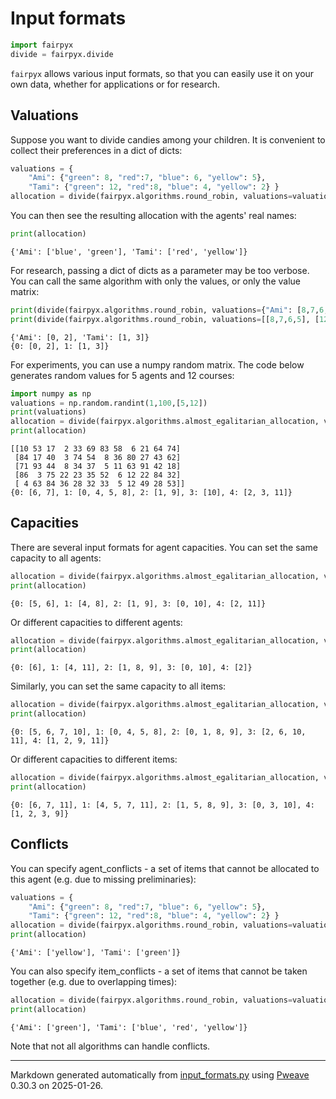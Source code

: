 # Input formats


```python
import fairpyx
divide = fairpyx.divide
```



`fairpyx` allows various input formats, so that you can easily use it on your own data,
whether for applications or for research.


## Valuations

Suppose you want to divide candies among your children.
It is convenient to collect their preferences in a dict of dicts:


```python
valuations = {
    "Ami": {"green": 8, "red":7, "blue": 6, "yellow": 5},
    "Tami": {"green": 12, "red":8, "blue": 4, "yellow": 2} }
allocation = divide(fairpyx.algorithms.round_robin, valuations=valuations)
```



You can then see the resulting allocation with the agents' real names:


```python
print(allocation)
```

```
{'Ami': ['blue', 'green'], 'Tami': ['red', 'yellow']}
```



For research, passing a dict of dicts as a parameter may be too verbose.
You can call the same algorithm with only the values, or only the value matrix:


```python
print(divide(fairpyx.algorithms.round_robin, valuations={"Ami": [8,7,6,5], "Tami": [12,8,4,2]}))
print(divide(fairpyx.algorithms.round_robin, valuations=[[8,7,6,5], [12,8,4,2]]))
```

```
{'Ami': [0, 2], 'Tami': [1, 3]}
{0: [0, 2], 1: [1, 3]}
```



For experiments, you can use a numpy random matrix. The code below generates random values for 5 agents and 12 courses:


```python
import numpy as np
valuations = np.random.randint(1,100,[5,12])
print(valuations)
allocation = divide(fairpyx.algorithms.almost_egalitarian_allocation, valuations=valuations)
print(allocation)
```

```
[[10 53 17  2 33 69 83 58  6 21 64 74]
 [84 17 40  3 74 54  8 36 80 27 43 62]
 [71 93 44  8 34 37  5 11 63 91 42 18]
 [86  3 75 22 23 35 52  6 12 22 84 32]
 [ 4 63 84 36 28 32 33  5 12 49 28 53]]
{0: [6, 7], 1: [0, 4, 5, 8], 2: [1, 9], 3: [10], 4: [2, 3, 11]}
```



## Capacities

There are several input formats for agent capacities. You can set the same capacity to all agents:


```python
allocation = divide(fairpyx.algorithms.almost_egalitarian_allocation, valuations=valuations, agent_capacities=2)  
print(allocation)
```

```
{0: [5, 6], 1: [4, 8], 2: [1, 9], 3: [0, 10], 4: [2, 11]}
```



Or different capacities to different agents:


```python
allocation = divide(fairpyx.algorithms.almost_egalitarian_allocation, valuations=valuations, agent_capacities=[1,2,3,2,1]) 
print(allocation)
```

```
{0: [6], 1: [4, 11], 2: [1, 8, 9], 3: [0, 10], 4: [2]}
```



Similarly, you can set the same capacity to all items:


```python
allocation = divide(fairpyx.algorithms.almost_egalitarian_allocation, valuations=valuations, agent_capacities=4, item_capacities=2)  # , explanation_logger=fairpyx.ConsoleExplanationLogger()
print(allocation)
```

```
{0: [5, 6, 7, 10], 1: [0, 4, 5, 8], 2: [0, 1, 8, 9], 3: [2, 6, 10,
11], 4: [1, 2, 9, 11]}
```



Or different capacities to different items:


```python
allocation = divide(fairpyx.algorithms.almost_egalitarian_allocation, valuations=valuations, agent_capacities=4, item_capacities=[1,2,1,2,1,2,1,2,1,2,1,2])  # , explanation_logger=fairpyx.ConsoleExplanationLogger()
print(allocation)
```

```
{0: [6, 7, 11], 1: [4, 5, 7, 11], 2: [1, 5, 8, 9], 3: [0, 3, 10], 4:
[1, 2, 3, 9]}
```



## Conflicts

You can specify agent_conflicts - a set of items that cannot be allocated to this agent (e.g. due to missing preliminaries):


```python
valuations = {
    "Ami": {"green": 8, "red":7, "blue": 6, "yellow": 5},
    "Tami": {"green": 12, "red":8, "blue": 4, "yellow": 2} }
allocation = divide(fairpyx.algorithms.round_robin, valuations=valuations, agent_conflicts={"Ami": ["green", "red", "blue"], "Tami": ["red", "blue", "yellow"]}) 
print(allocation)
```

```
{'Ami': ['yellow'], 'Tami': ['green']}
```



You can also specify item_conflicts - a set of items that cannot be taken together (e.g. due to overlapping times):


```python
allocation = divide(fairpyx.algorithms.round_robin, valuations=valuations, item_conflicts={"green": ["yellow", "red", "blue"]})
print(allocation)
```

```
{'Ami': ['green'], 'Tami': ['blue', 'red', 'yellow']}
```


Note that not all algorithms can handle conflicts.


---
Markdown generated automatically from [input_formats.py](input_formats.py) using [Pweave](http://mpastell.com/pweave) 0.30.3 on 2025-01-26.
